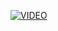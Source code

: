 [![VIDEO](https://img.youtube.com/vi/w9z-ow3_eQE/0.jpg)](https://www.youtube.com/watch?v=w9z-ow3_eQE)
